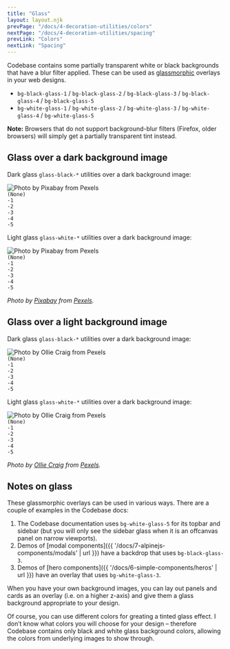 ```yaml
---
title: "Glass"
layout: layout.njk
prevPage: "/docs/4-decoration-utilities/colors"
nextPage: "/docs/4-decoration-utilities/spacing"
prevLink: "Colors"
nextLink: "Spacing"
---
```


Codebase contains some partially transparent white or black backgrounds that have a blur filter applied. These can be used as [glassmorphic](https://hype4.academy/articles/design/glassmorphism-in-user-interfaces) overlays in your web designs.

* `bg-black-glass-1` / `bg-black-glass-2` / `bg-black-glass-3` / `bg-black-glass-4` / `bg-black-glass-5`
* `bg-white-glass-1` / `bg-white-glass-2` / `bg-white-glass-3` / `bg-white-glass-4` / `bg-white-glass-5`

**Note:** Browsers that do not support background-blur filters (Firefox,  older browsers) will simply get a partially transparent tint instead.

## Glass over a dark background image

Dark glass `glass-black-*` utilities over a dark background image:

<div class="mb-3">
  <div class="aspect-ratio-16x9 flex flex-center flex-middle relative">
    <img class="box img-cover" src="{{ '/img/pexels-pixabay-372470.jpg' | url }}" alt="Photo by Pixabay from Pexels">
    <div class="box p-3 sm:p-6">
      <div class="h-100% grid equal-6-cols">
        <div class="p-1 t-center"><code>(None)</code></div>
        <div class="bg-black-glass-1 p-1 t-center"><code>-1</code></div>
        <div class="bg-black-glass-2 p-1 t-center"><code>-2</code></div>
        <div class="bg-black-glass-3 p-1 t-center"><code>-3</code></div>
        <div class="bg-black-glass-4 p-1 t-center"><code>-4</code></div>
        <div class="bg-black-glass-5 p-1 t-center"><code>-5</code></div>
      </div>
    </div>
  </div>
</div>

Light glass `glass-white-*` utilities over a dark background image:

<div class="mb-3">
  <div class="aspect-ratio-16x9 flex flex-center flex-middle relative">
    <img class="box img-cover" src="{{ '/img/pexels-pixabay-372470.jpg' | url }}" alt="Photo by Pixabay from Pexels">
    <div class="box p-3 sm:p-6">
      <div class="h-100% grid equal-6-cols">
        <div class="p-1 t-center"><code>(None)</code></div>
        <div class="bg-white-glass-1 p-1 t-center"><code>-1</code></div>
        <div class="bg-white-glass-2 p-1 t-center"><code>-2</code></div>
        <div class="bg-white-glass-3 p-1 t-center"><code>-3</code></div>
        <div class="bg-white-glass-4 p-1 t-center"><code>-4</code></div>
        <div class="bg-white-glass-5 p-1 t-center"><code>-5</code></div>
      </div>
    </div>
  </div>
</div>

_Photo by [Pixabay](https://www.pexels.com/photo/architecture-bay-boats-bridge-372470/) from [Pexels](https://www.pexels.com)._

## Glass over a light background image

Dark glass `glass-black-*` utilities over a dark background image:

<div class="mb-3">
  <div class="aspect-ratio-16x9 flex flex-center flex-middle relative">
    <img class="box img-cover opacity-50%" src="{{ '/img/pexels-ollie-craig-6398582.jpg' | url }}" alt="Photo by Ollie Craig from Pexels">
    <div class="box p-3 sm:p-6">
      <div class="h-100% grid equal-6-cols">
        <div class="p-1 t-center"><code>(None)</code></div>
        <div class="bg-black-glass-1 p-1 t-center"><code>-1</code></div>
        <div class="bg-black-glass-2 p-1 t-center"><code>-2</code></div>
        <div class="bg-black-glass-3 p-1 t-center"><code>-3</code></div>
        <div class="bg-black-glass-4 p-1 t-center"><code>-4</code></div>
        <div class="bg-black-glass-5 p-1 t-center"><code>-5</code></div>
      </div>
    </div>
  </div>
</div>

Light glass `glass-white-*` utilities over a dark background image:

<div class="mb-3">
  <div class="aspect-ratio-16x9 flex flex-center flex-middle relative">
    <img class="box img-cover opacity-50%" src="{{ '/img/pexels-ollie-craig-6398582.jpg' | url }}" alt="Photo by Ollie Craig from Pexels">
    <div class="box p-3 sm:p-6">
      <div class="h-100% grid equal-6-cols">
        <div class="p-1 t-center"><code>(None)</code></div>
        <div class="bg-white-glass-1 p-1 t-center"><code>-1</code></div>
        <div class="bg-white-glass-2 p-1 t-center"><code>-2</code></div>
        <div class="bg-white-glass-3 p-1 t-center"><code>-3</code></div>
        <div class="bg-white-glass-4 p-1 t-center"><code>-4</code></div>
        <div class="bg-white-glass-5 p-1 t-center"><code>-5</code></div>
      </div>
    </div>
  </div>
</div>

_Photo by [Ollie Craig](https://www.pexels.com/@olliecraig1?utm_content=attributionCopyText&utm_medium=referral&utm_source=pexels) from [Pexels](https://www.pexels.com)._

## Notes on glass

These glassmorphic overlays can be used in various ways. There are a couple of examples in the Codebase docs:

1. The Codebase documentation uses `bg-white-glass-5` for its topbar and sidebar (but you will only see the sidebar glass when it is an offcanvas panel on narrow viewports).
2. Demos of [modal components]({{ '/docs/7-alpinejs-components/modals' | url }}) have a backdrop that uses `bg-black-glass-3`.
3. Demos of [hero components]({{ '/docs/6-simple-components/heros' | url }}) have an overlay that uses `bg-white-glass-3`.

When you have your own background images, you can lay out panels and cards as an overlay (i.e. on a higher z-axis) and give them a glass background appropriate to your design.

Of course, you can use different colors for greating a tinted glass effect. I don’t know what colors you will choose for your design – therefore Codebase contains only black and white glass background colors, allowing the colors from underlying images to show through.